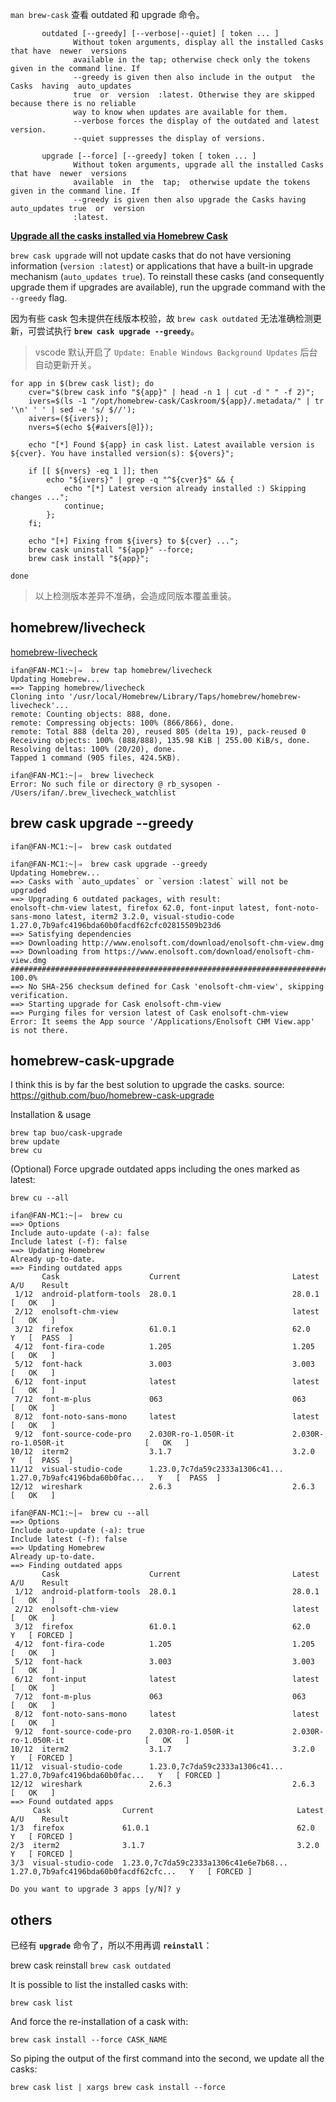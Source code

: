 `man brew-cask` 查看 outdated 和 upgrade 命令。

```Shell
       outdated [--greedy] [--verbose|--quiet] [ token ... ]
              Without token arguments, display all the installed Casks that have  newer  versions
              available in the tap; otherwise check only the tokens given in the command line. If
              --greedy is given then also include in the output  the  Casks  having  auto_updates
              true  or  version  :latest. Otherwise they are skipped because there is no reliable
              way to know when updates are available for them.
              --verbose forces the display of the outdated and latest version.
              --quiet suppresses the display of versions.

       upgrade [--force] [--greedy] token [ token ... ]
              Without token arguments, upgrade all the installed Casks that have  newer  versions
              available  in  the  tap;  otherwise update the tokens given in the command line. If
              --greedy is given then also upgrade the Casks having auto_updates true  or  version
              :latest.
```

[**Upgrade all the casks installed via Homebrew Cask**](https://stackoverflow.com/questions/31968664/upgrade-all-the-casks-installed-via-homebrew-cask)

`brew cask upgrade` will not update casks that do not have versioning information (`version :latest`) or applications that have a built-in upgrade mechanism (`auto_updates true`). To reinstall these casks (and consequently upgrade them if upgrades are available), run the upgrade command with the `--greedy` flag.

因为有些 cask 包未提供在线版本校验，故 `brew cask outdated` 无法准确检测更新，可尝试执行 **`brew cask upgrade --greedy`**。

> vscode 默认开启了 `Update: Enable Windows Background Updates` 后台自动更新开关。

```Shell
for app in $(brew cask list); do
    cver="$(brew cask info "${app}" | head -n 1 | cut -d " " -f 2)";
    ivers=$(ls -1 "/opt/homebrew-cask/Caskroom/${app}/.metadata/" | tr '\n' ' ' | sed -e 's/ $//');
    aivers=(${ivers});
    nvers=$(echo ${#aivers[@]});

    echo "[*] Found ${app} in cask list. Latest available version is ${cver}. You have installed version(s): ${overs}";

    if [[ ${nvers} -eq 1 ]]; then
        echo "${ivers}" | grep -q "^${cver}$" && {
            echo "[*] Latest version already installed :) Skipping changes ...";
            continue;
        };
    fi;

    echo "[+] Fixing from ${ivers} to ${cver} ...";
    brew cask uninstall "${app}" --force;
    brew cask install "${app}";

done
```

> 以上检测版本差异不准确，会造成同版本覆盖重装。

## homebrew/livecheck

[homebrew-livecheck](https://github.com/Homebrew/homebrew-livecheck)

```Shell
ifan@FAN-MC1:~|⇒  brew tap homebrew/livecheck
Updating Homebrew...
==> Tapping homebrew/livecheck
Cloning into '/usr/local/Homebrew/Library/Taps/homebrew/homebrew-livecheck'...
remote: Counting objects: 888, done.
remote: Compressing objects: 100% (866/866), done.
remote: Total 888 (delta 20), reused 805 (delta 19), pack-reused 0
Receiving objects: 100% (888/888), 135.98 KiB | 255.00 KiB/s, done.
Resolving deltas: 100% (20/20), done.
Tapped 1 command (905 files, 424.5KB).

ifan@FAN-MC1:~|⇒  brew livecheck
Error: No such file or directory @ rb_sysopen - /Users/ifan/.brew_livecheck_watchlist
```

## brew cask upgrade --greedy

```
ifan@FAN-MC1:~|⇒  brew cask outdated
```

```Shell
ifan@FAN-MC1:~|⇒  brew cask upgrade --greedy
Updating Homebrew...
==> Casks with `auto_updates` or `version :latest` will not be upgraded
==> Upgrading 6 outdated packages, with result:
enolsoft-chm-view latest, firefox 62.0, font-input latest, font-noto-sans-mono latest, iterm2 3.2.0, visual-studio-code 1.27.0,7b9afc4196bda60b0facdf62cfc02815509b23d6
==> Satisfying dependencies
==> Downloading http://www.enolsoft.com/download/enolsoft-chm-view.dmg
==> Downloading from https://www.enolsoft.com/download/enolsoft-chm-view.dmg
######################################################################## 100.0%
==> No SHA-256 checksum defined for Cask 'enolsoft-chm-view', skipping verification.
==> Starting upgrade for Cask enolsoft-chm-view
==> Purging files for version latest of Cask enolsoft-chm-view
Error: It seems the App source '/Applications/Enolsoft CHM View.app' is not there.
```

## homebrew-cask-upgrade

I think this is by far the best solution to upgrade the casks. 
source: https://github.com/buo/homebrew-cask-upgrade

Installation & usage

```Shell
brew tap buo/cask-upgrade
brew update
brew cu
```

(Optional) Force upgrade outdated apps including the ones marked as latest:

```Shell
brew cu --all
```

```Shell
ifan@FAN-MC1:~|⇒  brew cu
==> Options
Include auto-update (-a): false
Include latest (-f): false
==> Updating Homebrew
Already up-to-date.
==> Finding outdated apps
       Cask                    Current                         Latest                          A/U    Result
 1/12  android-platform-tools  28.0.1                          28.0.1                               [   OK   ]
 2/12  enolsoft-chm-view                                       latest                               [   OK   ]
 3/12  firefox                 61.0.1                          62.0                             Y   [  PASS  ]
 4/12  font-fira-code          1.205                           1.205                                [   OK   ]
 5/12  font-hack               3.003                           3.003                                [   OK   ]
 6/12  font-input              latest                          latest                               [   OK   ]
 7/12  font-m-plus             063                             063                                  [   OK   ]
 8/12  font-noto-sans-mono     latest                          latest                               [   OK   ]
 9/12  font-source-code-pro    2.030R-ro-1.050R-it             2.030R-ro-1.050R-it                  [   OK   ]
10/12  iterm2                  3.1.7                           3.2.0                            Y   [  PASS  ]
11/12  visual-studio-code      1.23.0,7c7da59c2333a1306c41...  1.27.0,7b9afc4196bda60b0fac...   Y   [  PASS  ]
12/12  wireshark               2.6.3                           2.6.3                                [   OK   ]
```


```Shell
ifan@FAN-MC1:~|⇒  brew cu --all
==> Options
Include auto-update (-a): true
Include latest (-f): false
==> Updating Homebrew
Already up-to-date.
==> Finding outdated apps
       Cask                    Current                         Latest                          A/U    Result
 1/12  android-platform-tools  28.0.1                          28.0.1                               [   OK   ]
 2/12  enolsoft-chm-view                                       latest                               [   OK   ]
 3/12  firefox                 61.0.1                          62.0                             Y   [ FORCED ]
 4/12  font-fira-code          1.205                           1.205                                [   OK   ]
 5/12  font-hack               3.003                           3.003                                [   OK   ]
 6/12  font-input              latest                          latest                               [   OK   ]
 7/12  font-m-plus             063                             063                                  [   OK   ]
 8/12  font-noto-sans-mono     latest                          latest                               [   OK   ]
 9/12  font-source-code-pro    2.030R-ro-1.050R-it             2.030R-ro-1.050R-it                  [   OK   ]
10/12  iterm2                  3.1.7                           3.2.0                            Y   [ FORCED ]
11/12  visual-studio-code      1.23.0,7c7da59c2333a1306c41...  1.27.0,7b9afc4196bda60b0fac...   Y   [ FORCED ]
12/12  wireshark               2.6.3                           2.6.3                                [   OK   ]
==> Found outdated apps
     Cask                Current                                Latest                                 A/U    Result
1/3  firefox             61.0.1                                 62.0                                    Y   [ FORCED ]
2/3  iterm2              3.1.7                                  3.2.0                                   Y   [ FORCED ]
3/3  visual-studio-code  1.23.0,7c7da59c2333a1306c41e6e7b68...  1.27.0,7b9afc4196bda60b0facdf62cfc...   Y   [ FORCED ]

Do you want to upgrade 3 apps [y/N]? y
```

## others

已经有 **`upgrade`** 命令了，所以不用再调 **`reinstall`**：

brew cask reinstall `brew cask outdated`

It is possible to list the installed casks with:

`brew cask list`

And force the re-installation of a cask with:

`brew cask install --force CASK_NAME`

So piping the output of the first command into the second, we update all the casks:

`brew cask list | xargs brew cask install --force`
